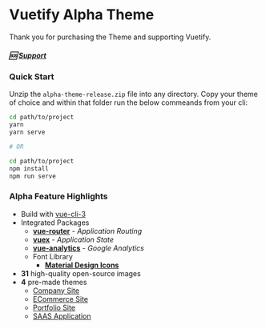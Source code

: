 # Vuetify Alpha Theme
Thank you for purchasing the Theme and supporting Vuetify.

##### 🆘 [Support](https://discord.gg/w2qKXtD)

### Quick Start
Unzip the `alpha-theme-release.zip` file into any directory. Copy your theme of choice and within that folder run the below commeands from your cli:

```bash
cd path/to/project
yarn
yarn serve

# OR

cd path/to/project
npm install
npm run serve
```

### Alpha Feature Highlights
- Build with [vue-cli-3](https://cli.vuejs.org/)
- Integrated Packages
  - **[vue-router](https://router.vuejs.org/en/)** - _Application Routing_
  - **[vuex](https://vuex.vuejs.org/en/)** - _Application State_
  - **[vue-analytics](https://github.com/MatteoGabriele/vue-analytics)** - _Google Analytics_
  - Font Library
    - **[Material Design Icons](https://materialdesignicons.com/)**
- **31** high-quality open-source images
- **4** pre-made themes
  - [Company Site](https://alpha-construction.vuetifyjs.com)
  - [ECommerce Site](https://alpha-ecommerce.vuetifyjs.com)
  - [Portfolio Site](https://alpha-creative.vuetifyjs.com)
  - [SAAS Application](https://alpha-saas.vuetifyjs.com)
